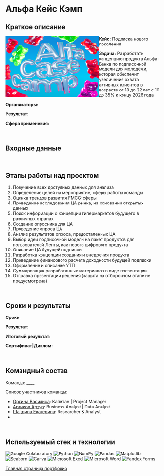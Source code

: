 # Альфа Кейс Кэмп

## Краткое описание

<img src="https://github.com/ArturArtikov/Portfolio/blob/main/1_media/3_case_championships_projects/case_projects8.png" height=200 align="left"> 

__Кейс:__ Подписка нового поколения

__Задача:__ Разработать концепцию продукта Альфа-Банка по подписочной модели для молодёжи, которая обеспечит увеличение охвата активных клиентов в возрасте от 18 до 22 лет с 10 до 35% к концу 2026 года

__Организаторы:__ 

__Результат:__ 

__Сфера применения:__ 

<br/>

## Входные данные

<br/>

## Этапы работы над проектом

1. Получение всех доступных данных для анализа
2. Определение целей на мероприятие, сферы работы команды
3. Оценка трендов развития FMCG-сферы
4. Проведение исследования ЦА рынка, на основании открытых данных
5. Поиск информации о концепции гипермаркетов будущего в различных странах
6. Создание опросника для ЦА
7. Проведение опроса ЦА
8. Анализ результатов опроса, предосталенных ЦА
9. Выбор идеи подписочной модели на пакет продуктов для пользователей Ленты, как нового цифрового продукта
10. Описание ЦА будущей подписки
11. Разработка концепции создания и внедрения продукта
12. Проведение финансового расчета доходности будущей подписки
13. Оформление и описание УТП
14. Суммаризация разработанных материалов в виде презентации
15. Отправка презентации решения (защита на отборочном этапе не предусмотрена)

<br/>

## Сроки и результаты

__Сроки:__ 

__Результат:__ 

__Итоговый результат:__ 

__Сертификат|Диплом:__ 

<br/>

## Командный состав

Команда: ____

Список участников команды:

* [Оркина Василиса](https://t.me/l_BaNsHeE): Капитан | Project Manager
* [Артиков Артур](https://t.me/ArturArtikov): Business Analyst | Data Analyst
* [Шадрина Екатерина](https://t.me/shadrina_es): Researcher & Analyst
* 

<br/>

## Используемый стек и технологии

![Google Colaboratory](https://img.shields.io/badge/Google%20Colaboratory-ffffff.svg?style=for-the-badge&logo=google-colab&logoColor=orange)
![Python](https://img.shields.io/badge/python-3670A0?style=for-the-badge&logo=python&logoColor=ffdd54)
![NumPy](https://img.shields.io/badge/numpy-%23013243.svg?style=for-the-badge&logo=numpy&logoColor=white)
![Pandas](https://img.shields.io/badge/pandas-%23150458.svg?style=for-the-badge&logo=pandas&logoColor=white)
![Matplotlib](https://img.shields.io/badge/Matplotlib-%23ffffff.svg?style=for-the-badge&logo=Matplotlib&logoColor=black)
![Seaborn](https://img.shields.io/badge/Seaborn-%231F6F70.svg?style=for-the-badge)
![Canva](https://img.shields.io/badge/Canva-%2300C4CC.svg?style=for-the-badge&logo=Canva&logoColor=white)
![Microsoft Excel](https://img.shields.io/badge/Microsoft_Excel-217346?style=for-the-badge&logo=microsoft-excel&logoColor=white)
![Microsoft Word](https://img.shields.io/badge/Microsoft_Word-2B579A?style=for-the-badge&logo=microsoft-word&logoColor=white)
![Yandex Forms](https://img.shields.io/badge/Yandex_Forms-%235e9291.svg?style=for-the-badge)

[Главная страница портфолио](https://github.com/ArturArtikov/Portfolio/blob/main/README.md)
